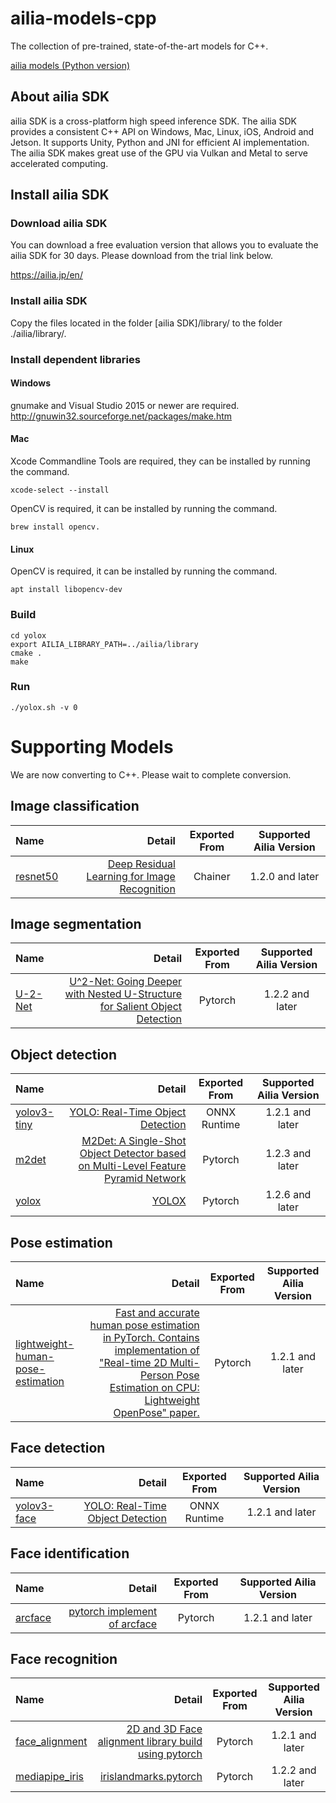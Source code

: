 # ailia-models-cpp

The collection of pre-trained, state-of-the-art models for C++.

[ailia models (Python version)](https://github.com/axinc-ai/ailia-models)

## About ailia SDK

ailia SDK is a cross-platform high speed inference SDK. The ailia SDK provides a consistent C++ API on Windows, Mac, Linux, iOS, Android and Jetson. It supports Unity, Python and JNI for efficient AI implementation. The ailia SDK makes great use of the GPU via Vulkan and Metal to serve accelerated computing.

## Install ailia SDK

### Download ailia SDK

You can download a free evaluation version that allows you to evaluate the ailia SDK for 30 days. Please download from the trial link below.

https://ailia.jp/en/

### Install ailia SDK

Copy the files located in the folder [ailia SDK]/library/ to the folder ./ailia/library/.

### Install dependent libraries

#### Windows

gnumake and Visual Studio 2015 or newer are required.
http://gnuwin32.sourceforge.net/packages/make.htm

#### Mac

Xcode Commandline Tools are required, they can be installed by running the command.

```
xcode-select --install
```

OpenCV is required, it can be installed by running the command.

```
brew install opencv.
```

#### Linux

OpenCV is required, it can be installed by running the command.
```
apt install libopencv-dev
```

### Build

```
cd yolox
export AILIA_LIBRARY_PATH=../ailia/library
cmake .
make
```

### Run

```
./yolox.sh -v 0
```

# Supporting Models

We are now converting to C++. Please wait to complete conversion.

## Image classification

| Name | Detail | Exported From | Supported Ailia Version |
|:-----------|------------:|:------------:|:------------:|
| [resnet50](/resnet50/) | [Deep Residual Learning for Image Recognition]( https://github.com/KaimingHe/deep-residual-networks) | Chainer | 1.2.0 and later |

## Image segmentation

| Name | Detail | Exported From | Supported Ailia Version |
|:-----------|------------:|:------------:|:------------:|
| [U-2-Net](/u2net/) | [U^2-Net: Going Deeper with Nested U-Structure for Salient Object Detection](https://github.com/NathanUA/U-2-Net) | Pytorch | 1.2.2 and later |

## Object detection

| Name | Detail | Exported From | Supported Ailia Version |
|:-----------|------------:|:------------:|:------------:|
| [yolov3-tiny](/yolov3-tiny/) | [YOLO: Real-Time Object Detection](https://pjreddie.com/darknet/yolo/) | ONNX Runtime | 1.2.1 and later |
| [m2det](/m2det/) | [M2Det: A Single-Shot Object Detector based on Multi-Level Feature Pyramid Network](https://github.com/qijiezhao/M2Det) | Pytorch | 1.2.3 and later |
| [yolox](/yolox/) | [YOLOX](https://github.com/Megvii-BaseDetection/YOLOX) | Pytorch | 1.2.6 and later |

## Pose estimation

| Name | Detail | Exported From | Supported Ailia Version |
|:-----------|------------:|:------------:|:------------:|
|[lightweight-human-pose-estimation](/lightweight-human-pose-estimation/) | [Fast and accurate human pose estimation in PyTorch. Contains implementation of "Real-time 2D Multi-Person Pose Estimation on CPU: Lightweight OpenPose" paper.](https://github.com/Daniil-Osokin/lightweight-human-pose-estimation.pytorch) | Pytorch | 1.2.1 and later |

## Face detection

| Name | Detail | Exported From | Supported Ailia Version |
|:-----------|------------:|:------------:|:------------:|
| [yolov3-face](/yolov3-face/) | [YOLO: Real-Time Object Detection](https://pjreddie.com/darknet/yolo/) | ONNX Runtime | 1.2.1 and later |

## Face identification

| Name | Detail | Exported From | Supported Ailia Version |
|:-----------|------------:|:------------:|:------------:|
|[arcface](/arcface/) | [pytorch implement of arcface](https://github.com/ronghuaiyang/arcface-pytorch) | Pytorch | 1.2.1 and later |

## Face recognition

| Name | Detail | Exported From | Supported Ailia Version |
|:-----------|------------:|:------------:|:------------:|
|[face_alignment](/face_alignment/)| [2D and 3D Face alignment library build using pytorch](https://github.com/1adrianb/face-alignment) | Pytorch | 1.2.1 and later |
|[mediapipe_iris](/mediapipe_iris/) | [irislandmarks.pytorch](https://github.com/cedriclmenard/irislandmarks.pytorch) | Pytorch | 1.2.2 and later |
